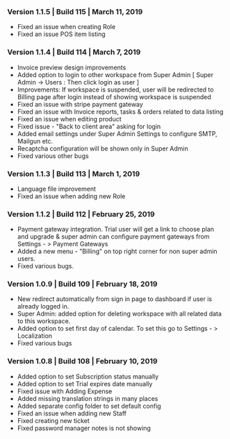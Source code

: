 ### Version 1.1.5 | Build 115 | March 11, 2019

* Fixed an issue when creating Role
* Fixed an issue POS item listing

### Version 1.1.4 | Build 114 | March 7, 2019

* Invoice preview design improvements
* Added option to login to other workspace from Super Admin [ Super Admin -> Users : Then click login as user ]
* Improvements: If workspace is suspended, user will be redirected to Billing page after login instead of showing workspace is suspended
* Fixed an issue with stripe payment gateway
* Fixed an issue with Invoice reports, tasks & orders related to data listing
* Fixed an issue when editing product
* Fixed issue - "Back to client area" asking for login
* Added email settings under Super Admin Settings to configure SMTP, Mailgun etc.
* Recaptcha configuration will be shown only in Super Admin
* Fixed various other bugs

### Version 1.1.3 | Build 113 | March 1, 2019

* Language file improvement
* Fixed an issue when adding new Role

### Version 1.1.2 | Build 112 | February 25, 2019

* Payment gateway integration. Trial user will get a link to choose plan and upgrade & super admin can configure payment gateways from Settings - > Payment Gateways
* Added a new menu - "Billing" on top right corner for non super admin users.
* Fixed various bugs.
 
### Version 1.0.9 | Build 109 | February 18, 2019

* New redirect automatically from sign in page to dashboard if user is already logged in.
* Super Admin: added option for deleting workspace with all related data to this workspace.
* Added option to set first day of calendar. To set this go to Settings - > Localization
* Fixed various bugs

### Version 1.0.8 | Build 108 | February 10, 2019
* Added option to set Subscription status manually
* Added option to set Trial expires date manually
* Fixed issue with Adding Expense
* Added missing translation strings in many places
* Added separate config folder to set default config
* Fixed an issue when adding new Staff
* Fixed creating new ticket
* Fixed password manager notes is not showing